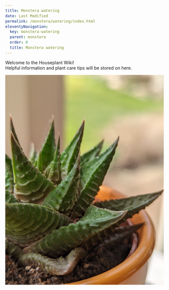 ```yaml
---
title: Monstera watering
date: Last Modified
permalink: /monstera/watering/index.html
eleventyNavigation:
  key: monstera-watering
  parent: monstera
  order: 0
  title: Monstera watering
---
```

Welcome to the Houseplant Wiki!  
Helpful information and plant care tips will be stored on here.

![Hello, world](/content/images/pxl_20220405_131554187.jpg)


